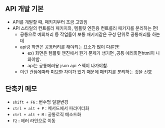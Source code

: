 ## API 개발 기본

* API를 개발할 때, 패키지부터 조금 고민임
* API 스타일의 컨트롤러 패키지와, 템플릿 엔진용 컨트롤러 패키지를 분리하는 편!
  * 공통으로 예외처리 등 작업들이 보통 패키지같은 구성 단위로 공통처리를 하는데
  * api랑 화면은 공통터리를 해야되는 요소가 많이 다른편!
    * ex) 화면은 템플릿 엔진에서 뭔가 문제가 생기면 ,공통 에러화면html이 나와야함.
    * api는 공통에러용 json api 스펙이 나가야함.
  * 이런 관점에따라 미묘한 차이가 있기 때문에 패키지를 분리하는 것을 선호



## 단축키 메모
* `shift + F6` : 변수명 일괄변경
* `ctrl + alt + P` : 메서드에서 파라미터화
* `ctrl + alt + M` : 공통로직 메소드화
* `F2` : 에러 라인으로 이동